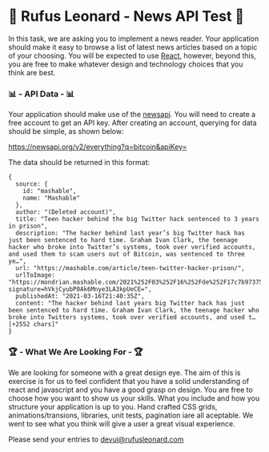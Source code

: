 # 🧪 Rufus Leonard - News API Test 🧪

In this task, we are asking you to implement a news reader. Your application should make it easy to browse a list of latest news articles based on a topic of your choosing. You will be expected to use [React](https://reactjs.org/), however, beyond this, you are free to make whatever design and technology choices that you think are best. 

### 📊 - API Data - 📊 

Your application should make use of the [newsapi](https://newsapi.org/).  You will need to create a free account to get an API key.  After creating an account, querying for data should be simple, as shown below:

https://newsapi.org/v2/everything?q=bitcoin&apiKey=<APIKEY>

The data should be returned in this format:

```
{
  source: {
    id: "mashable",
    name: "Mashable"
  },
  author: "(Deleted account)",
  title: "Teen hacker behind the big Twitter hack sentenced to 3 years in prison",
  description: "The hacker behind last year’s big Twitter hack has just been sentenced to hard time. Graham Ivan Clark, the teenage hacker who broke into Twitter’s systems, took over verified accounts, and used them to scam users out of Bitcoin, was sentenced to three ye…",
  url: "https://mashable.com/article/teen-twitter-hacker-prison/",
  urlToImage: "https://mondrian.mashable.com/2021%252F03%252F16%252Fde%252F17c7b97375614eff9a3101c524b8bdc7.3ddd9.jpg%252F1200x630.jpg?signature=hVkjCyubP0Ak6Mnye3LA3kpUeCE=",
  publishedAt: "2021-03-16T21:40:35Z",
  content: "The hacker behind last years big Twitter hack has just been sentenced to hard time. Graham Ivan Clark, the teenage hacker who broke into Twitters systems, took over verified accounts, and used t… [+2552 chars]"
}
```

### 🏆 - What We Are Looking For - 🏆 

We are looking for someone with a great design eye.  The aim of this is exercise is for us to feel confident that you have a solid understanding of react and javascript and you have a good grasp on design.  You are free to choose how you want to show us your skills.  What you include and how you structure your application is up to you.  Hand crafted CSS grids, animations/transions, libraries, unit tests, pagination iare all aceptable.  We went to see what you think will give a user a great visual experience.

Please send your entries to [devui@rufusleonard.com](mailto:devui@rufusleonard.com)
